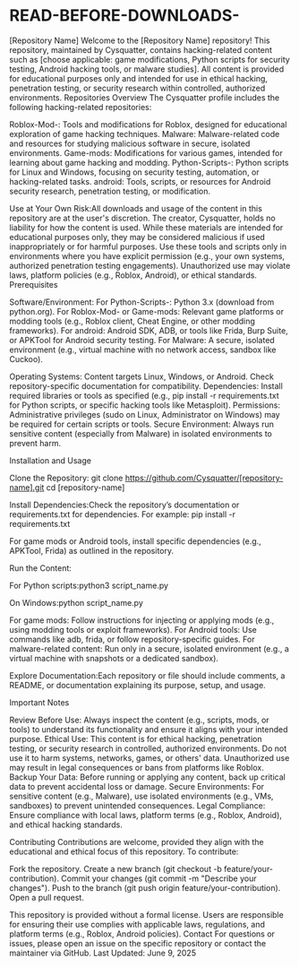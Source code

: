 # READ-BEFORE-DOWNLOADS-
[Repository Name]
Welcome to the [Repository Name] repository! This repository, maintained by Cysquatter, contains hacking-related content such as [choose applicable: game modifications, Python scripts for security testing, Android hacking tools, or malware studies]. All content is provided for educational purposes only and intended for use in ethical hacking, penetration testing, or security research within controlled, authorized environments.
Repositories Overview
The Cysquatter profile includes the following hacking-related repositories:

Roblox-Mod-: Tools and modifications for Roblox, designed for educational exploration of game hacking techniques.
Malware: Malware-related code and resources for studying malicious software in secure, isolated environments.
Game-mods: Modifications for various games, intended for learning about game hacking and modding.
Python-Scripts-: Python scripts for Linux and Windows, focusing on security testing, automation, or hacking-related tasks.
android: Tools, scripts, or resources for Android security research, penetration testing, or modification.

Use at Your Own Risk:All downloads and usage of the content in this repository are at the user's discretion. The creator, Cysquatter, holds no liability for how the content is used. While these materials are intended for educational purposes only, they may be considered malicious if used inappropriately or for harmful purposes. Use these tools and scripts only in environments where you have explicit permission (e.g., your own systems, authorized penetration testing engagements). Unauthorized use may violate laws, platform policies (e.g., Roblox, Android), or ethical standards.
Prerequisites

Software/Environment:
For Python-Scripts-: Python 3.x (download from python.org).
For Roblox-Mod- or Game-mods: Relevant game platforms or modding tools (e.g., Roblox client, Cheat Engine, or other modding frameworks).
For android: Android SDK, ADB, or tools like Frida, Burp Suite, or APKTool for Android security testing.
For Malware: A secure, isolated environment (e.g., virtual machine with no network access, sandbox like Cuckoo).


Operating Systems: Content targets Linux, Windows, or Android. Check repository-specific documentation for compatibility.
Dependencies: Install required libraries or tools as specified (e.g., pip install -r requirements.txt for Python scripts, or specific hacking tools like Metasploit).
Permissions: Administrative privileges (sudo on Linux, Administrator on Windows) may be required for certain scripts or tools.
Secure Environment: Always run sensitive content (especially from Malware) in isolated environments to prevent harm.

Installation and Usage

Clone the Repository:
git clone https://github.com/Cysquatter/[repository-name].git
cd [repository-name]



Install Dependencies:Check the repository’s documentation or requirements.txt for dependencies. For example:
pip install -r requirements.txt

For game mods or Android tools, install specific dependencies (e.g., APKTool, Frida) as outlined in the repository.

Run the Content:

For Python scripts:python3 script_name.py

On Windows:python script_name.py


For game mods: Follow instructions for injecting or applying mods (e.g., using modding tools or exploit frameworks).
For Android tools: Use commands like adb, frida, or follow repository-specific guides.
For malware-related content: Run only in a secure, isolated environment (e.g., a virtual machine with snapshots or a dedicated sandbox).


Explore Documentation:Each repository or file should include comments, a README, or documentation explaining its purpose, setup, and usage.


Important Notes

Review Before Use: Always inspect the content (e.g., scripts, mods, or tools) to understand its functionality and ensure it aligns with your intended purpose.
Ethical Use: This content is for ethical hacking, penetration testing, or security research in controlled, authorized environments. Do not use it to harm systems, networks, games, or others' data. Unauthorized use may result in legal consequences or bans from platforms like Roblox.
Backup Your Data: Before running or applying any content, back up critical data to prevent accidental loss or damage.
Secure Environments: For sensitive content (e.g., Malware), use isolated environments (e.g., VMs, sandboxes) to prevent unintended consequences.
Legal Compliance: Ensure compliance with local laws, platform terms (e.g., Roblox, Android), and ethical hacking standards.



Contributing
Contributions are welcome, provided they align with the educational and ethical focus of this repository. To contribute:

Fork the repository.
Create a new branch (git checkout -b feature/your-contribution).
Commit your changes (git commit -m "Describe your changes").
Push to the branch (git push origin feature/your-contribution).
Open a pull request.

This repository is provided without a formal license. Users are responsible for ensuring their use complies with applicable laws, regulations, and platform terms (e.g., Roblox, Android policies).
Contact
For questions or issues, please open an issue on the specific repository or contact the maintainer via GitHub.
Last Updated: June 9, 2025
